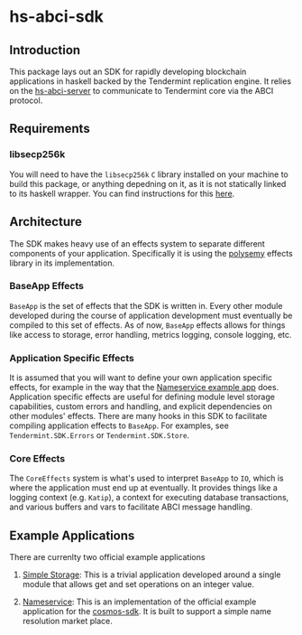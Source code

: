 # hs-abci-sdk

## Introduction
This package lays out an SDK for rapidly developing blockchain applications in haskell backed by the Tendermint replication engine. It relies on the [hs-abci-server](https://github.com/f-o-a-m/hs-abci/tree/master/hs-abci-server) to communicate to Tendermint core via the ABCI protocol.

## Requirements

### libsecp256k
You will need to have the `libsecp256k` `C` library installed on your machine to build this package, or anything depedning on it, as it is not statically linked to its haskell wrapper. You
can find instructions for this [here](https://github.com/f-o-a-m/hs-abci#libsecp256k1).

## Architecture

The SDK makes heavy use of an effects system to separate different components of your application. Specifically it is using the [polysemy](https://hackage.haskell.org/package/polysemy) effects library in its implementation.

### BaseApp Effects

`BaseApp` is the set of effects that the SDK is written in. Every other module developed during the course of application development must eventually be compiled to this set of effects. As of now, `BaseApp` effects allows for things like access to storage, error handling, metrics logging, console logging, etc. 

### Application Specific Effects

It is assumed that you will want to define your own application specific effects, for example
in the way that the [Nameservice example app](https://github.com/f-o-a-m/hs-abci/tree/master/hs-abci-examples/nameservice) does. Application specific effects are useful for defining module level storage capabilities, custom errors and handling, and explicit dependencies on other modules' effects. There are many hooks in this SDK to facilitate compiling application effects
to `BaseApp`. For examples, see `Tendermint.SDK.Errors` or `Tendermint.SDK.Store`.

### Core Effects

The `CoreEffects` system is what's used to interpret `BaseApp` to `IO`, which is where the application must end up at eventually. It provides things like a logging context (e.g. `Katip`),
a context for executing database transactions, and various buffers and vars to facilitate ABCI message handling.

## Example Applications
There are currenlty two official example applications

1. [Simple Storage](https://github.com/f-o-a-m/hs-abci/tree/master/hs-abci-examples/simple-storage): This is a trivial application developed around a single module that allows get and set operations on an integer value.

2. [Nameservice](https://github.com/f-o-a-m/hs-abci/tree/master/hs-abci-examples/nameservice): This is an implementation of the official example application for the [cosmos-sdk](https://github.com/cosmos/sdk-tutorials/tree/master/nameservice). It is built to support a simple name resolution market place.
